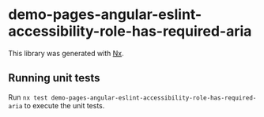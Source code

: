 # demo-pages-angular-eslint-accessibility-role-has-required-aria

This library was generated with [Nx](https://nx.dev).

## Running unit tests

Run `nx test demo-pages-angular-eslint-accessibility-role-has-required-aria` to execute the unit tests.
